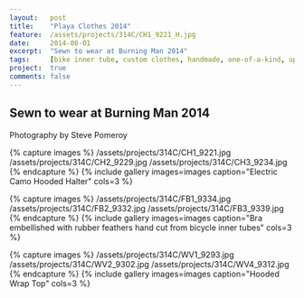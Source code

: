 ```yaml
---
layout:   post
title:    "Playa Clothes 2014"
feature:  /assets/projects/314C/CH1_9221_H.jpg
date:     2014-08-01
excerpt:  "Sewn to wear at Burning Man 2014"
tags:     [bike inner tube, custom clothes, handmade, one-of-a-kind, upcycled]
project:  true
comments: false
---
```


## Sewn to wear at Burning Man 2014

Photography by Steve Pomeroy <a class="social" href="https://twitter.com/xxv" target="_blank" rel="noopener noreferrer"><i class="fa fa-fw fa-twitter"></i></a>

{% capture images %}
    /assets/projects/314C/CH1_9221.jpg
    /assets/projects/314C/CH2_9229.jpg
    /assets/projects/314C/CH3_9234.jpg
{% endcapture %}
{% include gallery images=images caption="Electric Camo Hooded Halter" cols=3 %}

{% capture images %}
    /assets/projects/314C/FB1_9334.jpg
    /assets/projects/314C/FB2_9332.jpg
    /assets/projects/314C/FB3_9339.jpg
{% endcapture %}
{% include gallery images=images caption="Bra embellished with rubber feathers hand cut from bicycle inner tubes" cols=3 %}

{% capture images %}
    /assets/projects/314C/WV1_9293.jpg
    /assets/projects/314C/WV2_9302.jpg
    /assets/projects/314C/WV4_9312.jpg
{% endcapture %}
{% include gallery images=images caption="Hooded Wrap Top" cols=3 %}
